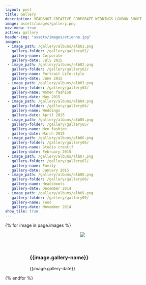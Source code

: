 ```yaml
---
layout: post
title: Gallery
description: HEADSHOT CREATIVE CORPORATE WEDDINGS LONDON SHOOT
image: assets/images/gallery.png
nav-menu: true
active: gallery
header-img: "assets/images/etienne.jpg"
images:
 - image_path: /gallery/albums/alb01.png
   gallery-folder: /gallery/gallery01/
   gallery-name: Corporate
   gallery-date: July 2015
 - image_path: /gallery/albums/alb02.png
   gallery-folder: /gallery/gallery02/
   gallery-name: Portrait Life-style
   gallery-date: June 2015
 - image_path: /gallery/albums/alb03.png
   gallery-folder: /gallery/gallery03/
   gallery-name: Women fashion
   gallery-date: May 2015
 - image_path: /gallery/albums/alb04.png
   gallery-folder: /gallery/gallery04/
   gallery-name: Weddings
   gallery-date: April 2015
 - image_path: /gallery/albums/alb05.png
   gallery-folder: /gallery/gallery05/
   gallery-name: Men fashion
   gallery-date: March 2015
 - image_path: /gallery/albums/alb06.png
   gallery-folder: /gallery/gallery06/
   gallery-name: Studio creatif
   gallery-date: February 2015
 - image_path: /gallery/albums/alb07.png
   gallery-folder: /gallery/gallery07/
   gallery-name: Family
   gallery-date: January 2015
 - image_path: /gallery/albums/alb08.png
   gallery-folder: /gallery/gallery08/
   gallery-name: Headshoots
   gallery-date: December 2014
 - image_path: /gallery/albums/alb09.png
   gallery-folder: /gallery/gallery09/
   gallery-name: Food
   gallery-date: November 2014
show_tile: true
---
```


<html class="no-js" lang="en">
<head>
  <meta content="charset=utf-8">
</head>
    <body class="gallery">

  <section id="content" role="main">
    <div class="wrapper">
      <!-- Gallery __-->
      <div class="gallery masonry-gallery">
{% for image in page.images %}
        <figure class="gallery-item"><figure class="effect-selena">
          <header class='gallery-icon'>
<a href="{{ site.url }}{{ site.baseurl }}{{ image.gallery-folder }}">
<img src="{{ site.url }}{{ site.baseurl }}{{ image.image_path }}"></a>
          </header>
          <figcaption class='gallery-caption'>
            <div class="entry-summary">
              <h3>{{image.gallery-name}}</h3>
              <p>{{image.gallery-date}}</p>
            </div>
          </figcaption>
                       </figure>
        </figure>
{% endfor %}
      </div>
    </div><!-- END .wrapper -->
  </section>

<br>


<!-- jQuery -->

<script src="//ajax.googleapis.com/ajax/libs/jquery/2.1.1/jquery.min.js"></script>
<script src="//maxcdn.bootstrapcdn.com/bootstrap/3.3.6/js/bootstrap.min.js"></script>

<!-- include image popups -->
<script src="{{ site.baseurl }}assets/js/jquery.magnific-popup.js"></script>

<script src="{{ site.baseurl }}assets/js/retina.min.js"></script>
<!-- include Masonry -->
<script src="{{ site.baseurl }}assets/js/isotope.pkgd.min.js"></script>
<!-- include mousewheel plugins -->
<script src="{{ site.baseurl }}assets/js/jquery.mousewheel.min.js"></script>
<!-- include carousel plugins -->
<script src="{{ site.baseurl}}assets/js/jquery.tinycarousel.min.js"></script>
<!-- include svg line drawing plugin -->
<script src="{{ site.baseurl }}assets/js/jquery.lazylinepainter.min.js"></script>
<!-- include custom script -->
<script src="{{ site.baseurl }}assets/js/scripts.js"></script>
<!-- Modernizr -->
<script src="{{ site.baseurl }}assets/js/modernizr.js"></script>

</body></html>
